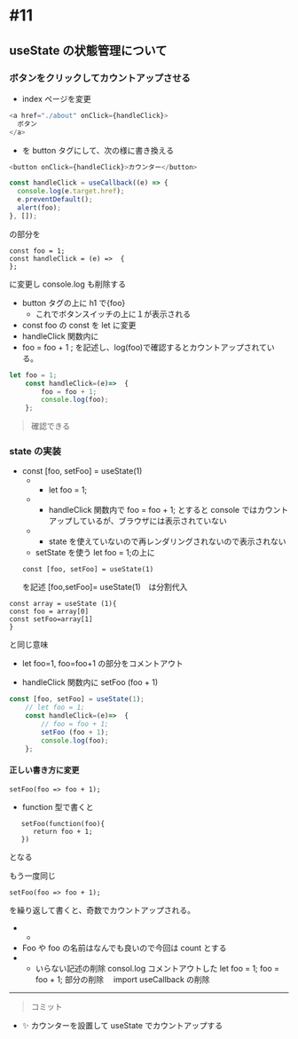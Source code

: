 # #11

## useState の状態管理について

### ボタンをクリックしてカウントアップさせる

- index ページを変更

```js
<a href="./about" onClick={handleClick}>
  ボタン
</a>
```

- を button タグにして、次の様に書き換える

```js
<button onClick={handleClick}>カウンター</button>
```

```js
const handleClick = useCallback((e) => {
  console.log(e.target.href);
  e.preventDefault();
  alert(foo);
}, []);
```

の部分を

```
const foo = 1;
const handleClick = (e) =>  {
};
```

に変更し console.log も削除する

- button タグの上に
  h1 で{foo}
  - これでボタンスイッチの上に１が表示される
- const foo の const を let に変更
- handleClick 関数内に
- foo = foo + 1 ;
  を記述し、log(foo)で確認するとカウントアップされている。
```js
let foo = 1;
	const handleClick=(e)=>  {
		foo = foo + 1;
		console.log(foo);
	};
 ```
> 確認できる 

### state の実装

- const [foo, setFoo] = useState(1)
  - - let foo = 1;
  - - handleClick 関数内で foo = foo + 1; とすると console ではカウントアップしているが、ブラウザには表示されていない
  - - state を使えていないので再レンダリングされないので表示されない
  - setState を使う
    let foo = 1;の上に
  ```
  const [foo, setFoo] = useState(1)
  ```
  を記述
  [foo,setFoo]= useState(1)　は分割代入

```
const array = useState (1){
const foo = array[0]
const setFoo=array[1]
}
```

と同じ意味

- let foo=1, foo=foo+1 の部分をコメントアウト

- handleClick 関数内に
  setFoo (foo + 1)
```js
const [foo, setFoo] = useState(1);
	// let foo = 1;
	const handleClick=(e)=>  {
		// foo = foo + 1;
		setFoo (foo + 1);
		console.log(foo);
	};
```

#### 正しい書き方に変更

```
setFoo(foo => foo + 1);
```

- function 型で書くと

```
   setFoo(function(foo){
      return foo + 1;
   })
```

となる

もう一度同じ

```
setFoo(foo => foo + 1);
```

を繰り返して書くと、奇数でカウントアップされる。

- -
- Foo や foo の名前はなんでも良いので今回は count とする
- - いらない記述の削除
    consol.log
    コメントアウトした
    let foo = 1;
    foo = foo + 1;
    部分の削除　
    import useCallback の削除

---

> コミット
- ✨ カウンターを設置して useState でカウントアップする
